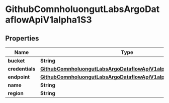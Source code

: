 

# GithubComnholuongutLabsArgoDataflowApiV1alpha1S3


## Properties

Name | Type | Description | Notes
------------ | ------------- | ------------- | -------------
**bucket** | **String** |  |  [optional]
**credentials** | [**GithubComnholuongutLabsArgoDataflowApiV1alpha1AWSCredentials**](GithubComnholuongutLabsArgoDataflowApiV1alpha1AWSCredentials.md) |  |  [optional]
**endpoint** | [**GithubComnholuongutLabsArgoDataflowApiV1alpha1AWSEndpoint**](GithubComnholuongutLabsArgoDataflowApiV1alpha1AWSEndpoint.md) |  |  [optional]
**name** | **String** |  |  [optional]
**region** | **String** |  |  [optional]




